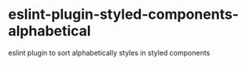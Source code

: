 # eslint-plugin-styled-components-alphabetical
eslint plugin to sort alphabetically styles in styled components
